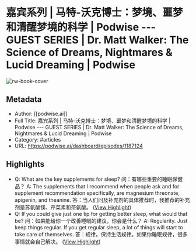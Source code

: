 # 嘉宾系列 | 马特-沃克博士：梦境、噩梦和清醒梦境的科学 | Podwise --- GUEST SERIES | Dr. Matt Walker: The Science of Dreams, Nightmares & Lucid Dreaming | Podwise

![rw-book-cover](https://readwise-assets.s3.amazonaws.com/media/uploaded_book_covers/profile_101759/card_BQMJfLk)

## Metadata
- Author: [[podwise.ai]]
- Full Title: 嘉宾系列 | 马特-沃克博士：梦境、噩梦和清醒梦境的科学 | Podwise --- GUEST SERIES | Dr. Matt Walker: The Science of Dreams, Nightmares & Lucid Dreaming | Podwise
- Category: #articles
- URL: https://podwise.ai/dashboard/episodes/1187124

## Highlights
- Q: What are the key supplements for sleep? 
  问：有哪些重要的睡眠保健品？
  A: The supplements that I recommend when people ask and for supplement recommendation specifically, are magnesium threonate, apigenin, and theanine. 
  答：当人们问及补充剂的具体推荐时，我推荐的补充剂是苏氨酸镁、芹菜素和茶氨酸。 ([View Highlight](https://read.readwise.io/read/01hxc8fmq07dnf5fw1n9np7hn6))
- Q: If you could give just one tip for getting better sleep, what would that be? 
  问：如果能给你一个改善睡眠的建议，你会是什么？
  A: Regularity. Just keep things regular. If you get regular sleep, a lot of things will start to take care of themselves. 
  答：规律。保持生活规律。如果你睡眠规律，很多事情就会自己解决。 ([View Highlight](https://read.readwise.io/read/01hxc8fhkqwgc62yh87j5w9tw6))
